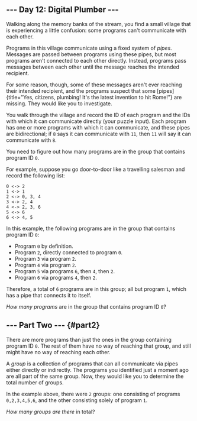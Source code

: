 ## \-\-- Day 12: Digital Plumber \-\--

Walking along the memory banks of the stream, you find a small village
that is experiencing a little confusion: some programs can\'t
communicate with each other.

Programs in this village communicate using a fixed system of *pipes*.
Messages are passed between programs using these pipes, but most
programs aren\'t connected to each other directly. Instead, programs
pass messages between each other until the message reaches the intended
recipient.

For some reason, though, some of these messages aren\'t ever reaching
their intended recipient, and the programs suspect that some
[pipes]{title="Yes, citizens, plumbing! It's the latest invention to hit Rome!"}
are missing. They would like you to investigate.

You walk through the village and record the ID of each program and the
IDs with which it can communicate directly (your puzzle input). Each
program has one or more programs with which it can communicate, and
these pipes are bidirectional; if `8` says it can communicate with `11`,
then `11` will say it can communicate with `8`.

You need to figure out how many programs are in the group that contains
program ID `0`.

For example, suppose you go door-to-door like a travelling salesman and
record the following list:

    0 <-> 2
    1 <-> 1
    2 <-> 0, 3, 4
    3 <-> 2, 4
    4 <-> 2, 3, 6
    5 <-> 6
    6 <-> 4, 5

In this example, the following programs are in the group that contains
program ID `0`:

-   Program `0` by definition.
-   Program `2`, directly connected to program `0`.
-   Program `3` via program `2`.
-   Program `4` via program `2`.
-   Program `5` via programs `6`, then `4`, then `2`.
-   Program `6` via programs `4`, then `2`.

Therefore, a total of `6` programs are in this group; all but program
`1`, which has a pipe that connects it to itself.

*How many programs* are in the group that contains program ID `0`?


## \-\-- Part Two \-\-- {#part2}

There are more programs than just the ones in the group containing
program ID `0`. The rest of them have no way of reaching that group, and
still might have no way of reaching each other.

A *group* is a collection of programs that can all communicate via pipes
either directly or indirectly. The programs you identified just a moment
ago are all part of the same group. Now, they would like you to
determine the total number of groups.

In the example above, there were `2` groups: one consisting of programs
`0,2,3,4,5,6`, and the other consisting solely of program `1`.

*How many groups are there* in total?
